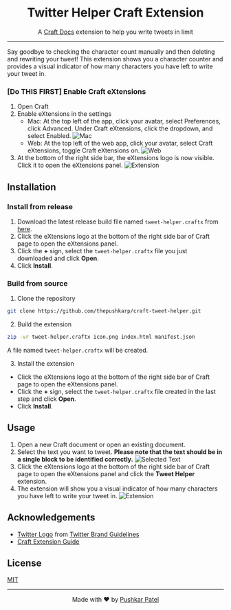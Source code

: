 <h1 align="center">Twitter Helper Craft Extension</h1>

<p align="center">A <a href="https://craft.do/" target="_blank" noreferrer noopener>Craft Docs</a> extension to help you write tweets in limit</p>

<hr>

Say goodbye to checking the character count manually and then deleting and rewriting your tweet! This extension shows you a character counter and provides a visual indicator of how many characters you have left to write your tweet in.

### [Do THIS FIRST] Enable Craft eXtensions

1. Open Craft
2. Enable eXtensions in the settings
    - Mac: At the top left of the app, click your avatar, select Preferences, click Advanced. Under Craft eXtensions, click the dropdown, and select Enabled.
      ![Mac](https://secure-res.craft.do/v2/5DbS6ppn13eXWaikiwEbXZeoSrYsQ4i2tif9qMkWiD3eSKbGhpvknfUvMkEvzFZEDXyEwDDJeWdBBEkLQLgHRGCwtKxs2UYvkooCSBzmekXswUsoLQ1nkPtCr9GL8mNwfQ2vSaYrgqYVipymp3vnBjcQBhSBRQd8Ytn1Ye5wmJQNcQNxQHLs5ixfddLbTo2m9nDXTUMv2Af9f7RB3kdmiVrQ4o5t37u2G92a33wJcqdqLi7Xq/Image.jpg)
    - Web: At the top left of the web app, click your avatar, select Craft eXtensions, toggle Craft eXtensions on.
      ![Web](https://secure-res.craft.do/v2/T3gqayd2mhRAhW8PpG7Nnc4Gq8xrWHFjCTvYPogTEoy87dVLP1vhGSzyz9Rkgd1yZwPyv5esAS6AyhFmziQKNF6RwAKNNrTNmqwFTLe3Sq9L2yAhJXKkJEYkLUVwgGEAi7ykNyhVNWGCqWGJv9C6LCJTHYR8ytEjwckfxU75WwKMWsp/image.jpg)
3. At the bottom of the right side bar, the eXtensions logo is now visible. Click it to open the eXtensions panel.
   ![Extension](https://secure-res.craft.do/v2/5DbS6ppn13eXWaikiwEbXZeoSrYsQ4i2tif9qMkWiD3eSKbGhpvknfUvMkEvzFZEDXyEwDDJeWdBBEkLQLgHRGCwtKxs2UYvkooCSBzmekXswUsoLQ1nkPtCr9GL8mNwfQ2vSaYrgqYVipymp3vnBjcQBhfm4qVh9eWQwMc6UA1d2v8Eh2rqDSvVQA9sm6vjxLHC2N4UdCvEzqXuFzjQgsnBeQBaotrs4W9eNGsJujua3owEH/Image.jpg)

## Installation

### Install from release

1.  Download the latest release build file named `tweet-helper.craftx` from [here](https://github.com/thepushkarp/craft-tweet-helper/releases).
2.  Click the eXtensions logo at the bottom of the right side bar of Craft page to open the eXtensions panel.
3.  Click the **+** sign, select the `tweet-helper.craftx` file you just downloaded and click **Open**.
4.  Click **Install**.

### Build from source

1. Clone the repository

```bash
git clone https://github.com/thepushkarp/craft-tweet-helper.git
```

2. Build the extension

```bash
zip -vr tweet-helper.craftx icon.png index.html manifest.json
```

A file named `tweet-helper.craftx` will be created.

3. Install the extension

-   Click the eXtensions logo at the bottom of the right side bar of Craft page to open the eXtensions panel.
-   Click the **+** sign, select the `tweet-helper.craftx` file created in the last step and click **Open**.
-   Click **Install**.

## Usage

1. Open a new Craft document or open an existing document.
2. Select the text you want to tweet. **Please note that the text should be in a single block to be identified correctly.**
   ![Selected Text](https://user-images.githubusercontent.com/42088801/215260530-5d777c77-15ad-45b8-88bf-c2c2b5c2cb74.png)
3. Click the eXtensions logo at the bottom of the right side bar of Craft page to open the eXtensions panel and click the **Tweet Helper** extension.
4. The extension will show you a visual indicator of how many characters you have left to write your tweet in.
   ![Extension](https://user-images.githubusercontent.com/42088801/215260594-5d6c7ce1-5cbe-45e3-8886-8d9b01b19344.png)

## Acknowledgements

-   [Twitter Logo](https://github.com/thepushkarp/craft-tweet-helper/blob/main/icon.png) from [Twitter Brand Guidelines](https://about.twitter.com/en/who-we-are/brand-toolkit)
-   [Craft Extension Guide](https://www.craft.do/s/OhmDYXrBwI2wZS)

## License

[MIT](https://github.com/thepushkarp/craft-tweet-helper/blob/main/LICENSE)

<hr>

<p align="center">Made with ❤️ by <a href="https://github.com/thepushkarp" target="_blank" noreferrer noopener>Pushkar Patel</a></p>

